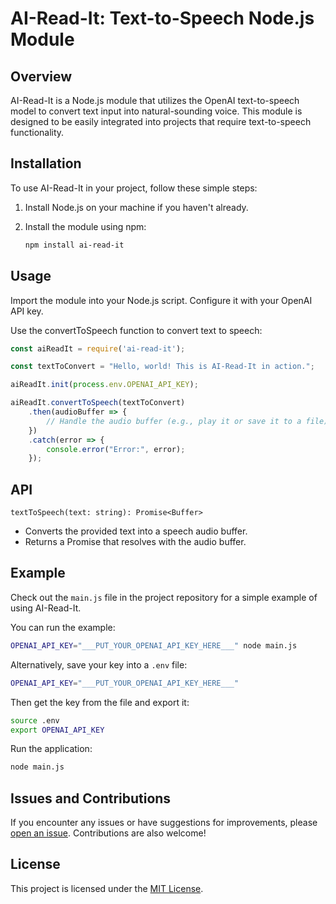 # AI-Read-It: Text-to-Speech Node.js Module

## Overview

AI-Read-It is a Node.js module that utilizes the OpenAI text-to-speech model to convert text input into natural-sounding voice. This module is designed to be easily integrated into projects that require text-to-speech functionality.

## Installation

To use AI-Read-It in your project, follow these simple steps:

1. Install Node.js on your machine if you haven't already.

2. Install the module using npm:

   ```bash
   npm install ai-read-it


## Usage

Import the module into your Node.js script. Configure it with your OpenAI API key.

Use the convertToSpeech function to convert text to speech:
    
```js
const aiReadIt = require('ai-read-it');

const textToConvert = "Hello, world! This is AI-Read-It in action.";

aiReadIt.init(process.env.OPENAI_API_KEY);

aiReadIt.convertToSpeech(textToConvert)
    .then(audioBuffer => {
        // Handle the audio buffer (e.g., play it or save it to a file)
    })
    .catch(error => {
        console.error("Error:", error);
    });
```

## API

`textToSpeech(text: string): Promise<Buffer>`

- Converts the provided text into a speech audio buffer.
- Returns a Promise that resolves with the audio buffer.

## Example

Check out the `main.js` file in the project repository for a simple example of using AI-Read-It.

You can run the example:

```bash
OPENAI_API_KEY="___PUT_YOUR_OPENAI_API_KEY_HERE___" node main.js
```

Alternatively, save your key into a `.env` file:

```bash
OPENAI_API_KEY="___PUT_YOUR_OPENAI_API_KEY_HERE___"
```

Then get the key from the file and export it:

```bash
source .env
export OPENAI_API_KEY
```

Run the application:

```bash
node main.js
```

## Issues and Contributions

If you encounter any issues or have suggestions for improvements, please [open an issue](https://github.com/feedbee/ai-read-it/issues/new). Contributions are also welcome!

## License

This project is licensed under the [MIT License](https://opensource.org/license/mit/).
